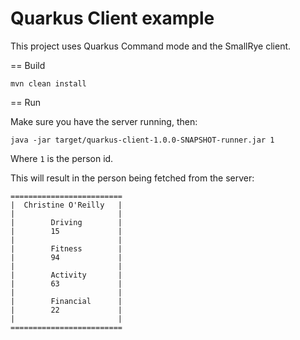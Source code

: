 # Quarkus Client example

This project uses Quarkus Command mode and the SmallRye client.

== Build

```
mvn clean install
```

== Run

Make sure you have the server running, then:

```
java -jar target/quarkus-client-1.0.0-SNAPSHOT-runner.jar 1
```

Where `1` is the person id.

This will result in the person being fetched from the server:

```
=========================
|  Christine O'Reilly   |
|                       |
|        Driving        |
|        15             |
|                       |
|        Fitness        |
|        94             |
|                       |
|        Activity       |
|        63             |
|                       |
|        Financial      |
|        22             |
|                       |
=========================
```